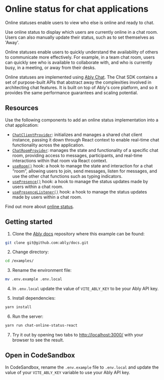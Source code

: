 # Online status for chat applications

Online statuses enable users to view who else is online and ready to chat.

Use online status to display which users are currently online in a chat room. Users can also manually update their status, such as to set themselves as 'Away'.

Online statuses enable users to quickly understand the availability of others to communicate more effectively. For example, in a team chat room, users can quickly see who is available to collaborate with, and who is currently busy, in a meeting, or away from their desks.

Online statuses are implemented using [Ably Chat](/docs/products/chat). The Chat SDK contains a set of purpose-built APIs that abstract away the complexities involved in architecting chat features. It is built on top of Ably's core platform, and so it provides the same performance guarantees and scaling potential.

## Resources

Use the following components to add an online status implementation into a chat application:

- [`ChatClientProvider`](/docs/chat/setup?lang=react#instantiate): initializes and manages a shared chat client instance, passing it down through React context to enable real-time chat functionality across the application.
- [`ChatRoomProvider`](/docs/chat/rooms?lang=react#create): manages the state and functionality of a specific chat room, providing access to messages, participants, and real-time interactions within that room via React context.
- [`useRoom()`](/docs/chat/rooms?lang=react#create) hook: a hook to manage the state and interaction for a chat “room”, allowing users to join, send messages, listen for messages, and use the other chat functions such as typing indicators.
- [`usePresence()`](/docs/chat/rooms/presence?lang=react#set) hook: a hook to manage the status updates made by users within a chat room.
- [`usePresenceListener()`](/docs/chat/rooms/presence?lang=react#subscribe) hook: a hook to manage the status updates made by users within a chat room.

Find out more about [online status](/docs/chat/rooms/presence?lang=react).

## Getting started

1. Clone the [Ably docs](https://github.com/ably/docs) repository where this example can be found:

```sh
git clone git@github.com:ably/docs.git
```

2. Change directory:

```sh
cd /examples/
```

3. Rename the environment file:

```sh
mv .env.example .env.local
```

4. In `.env.local` update the value of `VITE_ABLY_KEY` to be your Ably API key.

5. Install dependencies:

```sh
yarn install
```

6. Run the server:

```sh
yarn run chat-online-status-react
```

7. Try it out by opening two tabs to [http://localhost:3000/](http://localhost:3000/) with your browser to see the result.

## Open in CodeSandbox

In CodeSandbox, rename the `.env.example` file to `.env.local` and update the value of your `VITE_ABLY_KEY` variable to use your Ably API key.
